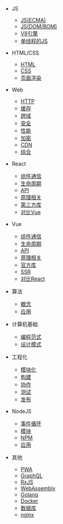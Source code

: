
- JS

  - [JS(ECMA)](js/ecma.md)
  - [JS(DOM/BOM)](js/dom.md)
  - [V8引擎](js/engine.md)
  - [单线程的JS](js/thread.md)

- HTML/CSS

  - [HTML](htmlcss/html.md)
  - [CSS](htmlcss/css.md)
  - [页面渲染](htmlcss/render.md)

- Web

  - [HTTP](web/protocol.md)
  - [缓存](web/cache.md)
  - [跨域](web/crossorigin.md)
  - [安全](web/safe.md)
  - [性能](web/performance.md)
  - [加密](web/encode.md)
  - [CDN](web/cdn.md)
  - [综合](web/summary.md)

- React

  - [组件通信](react/communication.md)
  - [生命周期](react/lifecycle.md)
  - [API](react/api.md)
  - [原理相关](react/principle.md)
  - [第三方库](react/lib.md)
  - [对比Vue](react/diff.md)

- Vue

  - [组件通信](vue/communication.md)
  - [生命周期](vue/lifecycle.md)
  - [API](vue/api.md)
  - [原理相关](vue/principle.md)
  - [官方库](vue/lib.md)
  - [SSR](vue/ssr.md)
  - [对比React](vue/diff.md)

- 算法

  - [概念](algorithm/concept.md)
  - [应用](algorithm/application.md)

- 计算机基础

  - [编程范式](cs/paradigm.md)
  - [设计模式](cs/design.md)

- 工程化

  - [模块化](engineer/module.md)
  - [构建](engineer/build.md)
  - [协作](engineer/coop.md)
  - [测试](engineer/test.md)
  - [发布](engineer/deploy.md)

- NodeJS

  - [事件循环](node/loop.md)
  - [模块](node/module.md)
  - [NPM](node/npm.md)
  - [应用](node/app.md)

- 其他

  - [PWA](others/pwa.md)
  - [GraphQL](others/graphql.md)
  - [RxJS](others/rxjs.md)
  - [WebAssembly](others/webassembly.md)
  - [Golang](others/go.md)
  - [Docker](others/docker.md)
  - [数据库](others/database.md)
  - [nginx](others/nginx.md)



